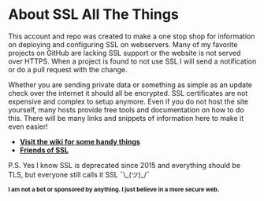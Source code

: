 # About SSL All The Things

This account and repo was created to make a one stop shop for information on deploying and configuring SSL on webservers. Many of my favorite projects on GitHub are lacking SSL support or the website is not served over HTTPS. When a project is found to not use SSL I will send a notification or do a pull request with the change.

Whether you are sending private data or something as simple as an update check over the internet it should all be encrypted. SSL certificates are not expensive and complex to setup anymore. Even if you do not host the site yourself, many hosts provide free tools and documentation on how to do this. There will be many links and snippets of information here to make it even easier!

* **[Visit the wiki for some handy things](https://github.com/SSLAllTheThings/About/wiki)**
* **[Friends of SSL](https://github.com/SSLAllTheThings/About/blob/master/Friends%20of%20SSL.md)**

P.S. Yes I know SSL is deprecated since 2015 and everything should be TLS, but everyone still calls it SSL ¯\\\_(ツ)_/¯

**<sub>I am not a bot or sponsored by anything. I just believe in a more secure web.</sub>**
